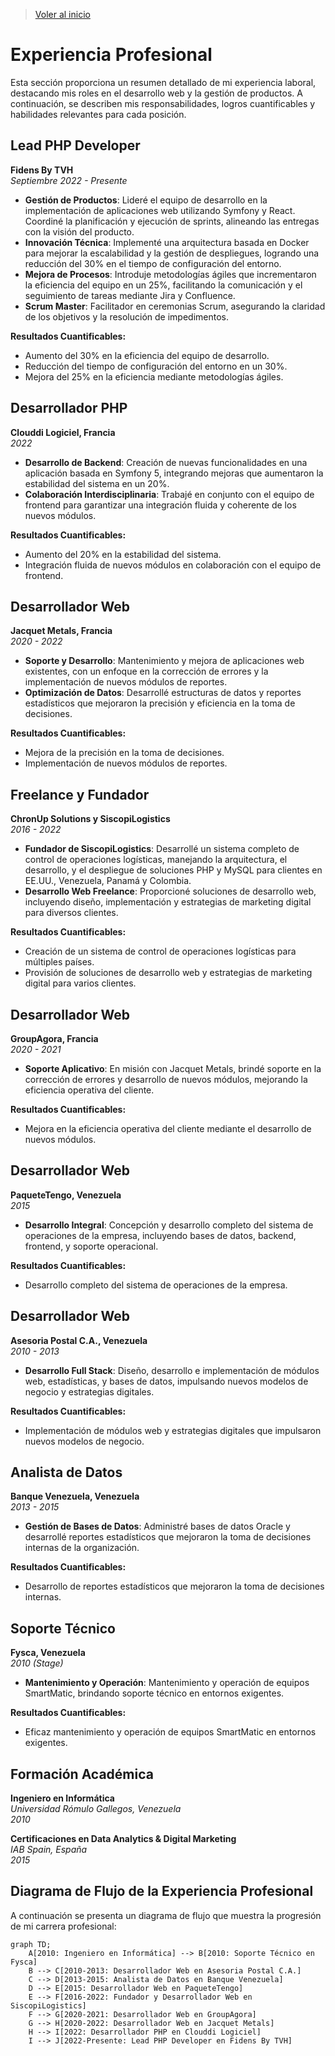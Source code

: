 >[Voler al inicio](https://github.com/IngJuanRojas/about-me-Es/tree/main)

# **Experiencia Profesional**

Esta sección proporciona un resumen detallado de mi experiencia laboral, destacando mis roles en el desarrollo web y la gestión de productos. A continuación, se describen mis responsabilidades, logros cuantificables y habilidades relevantes para cada posición.

## **Lead PHP Developer**
**Fidens By TVH**  
*Septiembre 2022 - Presente*

- **Gestión de Productos**: Lideré el equipo de desarrollo en la implementación de aplicaciones web utilizando Symfony y React. Coordiné la planificación y ejecución de sprints, alineando las entregas con la visión del producto.
- **Innovación Técnica**: Implementé una arquitectura basada en Docker para mejorar la escalabilidad y la gestión de despliegues, logrando una reducción del 30% en el tiempo de configuración del entorno.
- **Mejora de Procesos**: Introduje metodologías ágiles que incrementaron la eficiencia del equipo en un 25%, facilitando la comunicación y el seguimiento de tareas mediante Jira y Confluence.
- **Scrum Master**: Facilitador en ceremonias Scrum, asegurando la claridad de los objetivos y la resolución de impedimentos.

**Resultados Cuantificables:**
- Aumento del 30% en la eficiencia del equipo de desarrollo.
- Reducción del tiempo de configuración del entorno en un 30%.
- Mejora del 25% en la eficiencia mediante metodologías ágiles.


## **Desarrollador PHP**
**Clouddi Logiciel, Francia**  
*2022*

- **Desarrollo de Backend**: Creación de nuevas funcionalidades en una aplicación basada en Symfony 5, integrando mejoras que aumentaron la estabilidad del sistema en un 20%.
- **Colaboración Interdisciplinaria**: Trabajé en conjunto con el equipo de frontend para garantizar una integración fluida y coherente de los nuevos módulos.

**Resultados Cuantificables:**
- Aumento del 20% en la estabilidad del sistema.
- Integración fluida de nuevos módulos en colaboración con el equipo de frontend.


## **Desarrollador Web**
**Jacquet Metals, Francia**  
*2020 - 2022*

- **Soporte y Desarrollo**: Mantenimiento y mejora de aplicaciones web existentes, con un enfoque en la corrección de errores y la implementación de nuevos módulos de reportes.
- **Optimización de Datos**: Desarrollé estructuras de datos y reportes estadísticos que mejoraron la precisión y eficiencia en la toma de decisiones.

**Resultados Cuantificables:**
- Mejora de la precisión en la toma de decisiones.
- Implementación de nuevos módulos de reportes.


## **Freelance y Fundador**
**ChronUp Solutions y SiscopiLogistics**  
*2016 - 2022*

- **Fundador de SiscopiLogistics**: Desarrollé un sistema completo de control de operaciones logísticas, manejando la arquitectura, el desarrollo, y el despliegue de soluciones PHP y MySQL para clientes en EE.UU., Venezuela, Panamá y Colombia.
- **Desarrollo Web Freelance**: Proporcioné soluciones de desarrollo web, incluyendo diseño, implementación y estrategias de marketing digital para diversos clientes.

**Resultados Cuantificables:**
- Creación de un sistema de control de operaciones logísticas para múltiples países.
- Provisión de soluciones de desarrollo web y estrategias de marketing digital para varios clientes.


## **Desarrollador Web**
**GroupAgora, Francia**  
*2020 - 2021*

- **Soporte Aplicativo**: En misión con Jacquet Metals, brindé soporte en la corrección de errores y desarrollo de nuevos módulos, mejorando la eficiencia operativa del cliente.

**Resultados Cuantificables:**
- Mejora en la eficiencia operativa del cliente mediante el desarrollo de nuevos módulos.

## **Desarrollador Web**
**PaqueteTengo, Venezuela**  
*2015*

- **Desarrollo Integral**: Concepción y desarrollo completo del sistema de operaciones de la empresa, incluyendo bases de datos, backend, frontend, y soporte operacional.

**Resultados Cuantificables:**
- Desarrollo completo del sistema de operaciones de la empresa.


## **Desarrollador Web**
**Asesoria Postal C.A., Venezuela**  
*2010 - 2013*

- **Desarrollo Full Stack**: Diseño, desarrollo e implementación de módulos web, estadísticas, y bases de datos, impulsando nuevos modelos de negocio y estrategias digitales.

**Resultados Cuantificables:**
- Implementación de módulos web y estrategias digitales que impulsaron nuevos modelos de negocio.


## **Analista de Datos**
**Banque Venezuela, Venezuela**  
*2013 - 2015*

- **Gestión de Bases de Datos**: Administré bases de datos Oracle y desarrollé reportes estadísticos que mejoraron la toma de decisiones internas de la organización.

**Resultados Cuantificables:**
- Desarrollo de reportes estadísticos que mejoraron la toma de decisiones internas.


## **Soporte Técnico**
**Fysca, Venezuela**  
*2010 (Stage)*

- **Mantenimiento y Operación**: Mantenimiento y operación de equipos SmartMatic, brindando soporte técnico en entornos exigentes.

**Resultados Cuantificables:**
- Eficaz mantenimiento y operación de equipos SmartMatic en entornos exigentes.


## **Formación Académica**

**Ingeniero en Informática**  
*Universidad Rómulo Gallegos, Venezuela*  
*2010*

**Certificaciones en Data Analytics & Digital Marketing**  
*IAB Spain, España*  
*2015*

## **Diagrama de Flujo de la Experiencia Profesional**

A continuación se presenta un diagrama de flujo que muestra la progresión de mi carrera profesional:

```mermaid
graph TD;
    A[2010: Ingeniero en Informática] --> B[2010: Soporte Técnico en Fysca]
    B --> C[2010-2013: Desarrollador Web en Asesoria Postal C.A.]
    C --> D[2013-2015: Analista de Datos en Banque Venezuela]
    D --> E[2015: Desarrollador Web en PaqueteTengo]
    E --> F[2016-2022: Fundador y Desarrollador Web en SiscopiLogistics]
    F --> G[2020-2021: Desarrollador Web en GroupAgora]
    G --> H[2020-2022: Desarrollador Web en Jacquet Metals]
    H --> I[2022: Desarrollador PHP en Clouddi Logiciel]
    I --> J[2022-Presente: Lead PHP Developer en Fidens By TVH]
